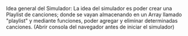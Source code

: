Idea general del Simulador:
  La idea del simulador es poder crear una Playlist de canciones;
donde se vayan almacenando en un Array llamado "playlist"
y mediante funciones, poder agregar y eliminar determinadas canciones.
(Abrir consola del navegador antes de iniciar el simulador)
